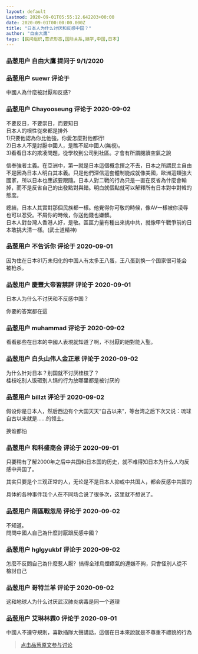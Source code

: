 ```yaml
---
layout: default
Lastmod: 2020-09-01T05:55:12.642203+00:00
date: 2020-09-01T00:00:00.000Z
title: "日本人为什么讨厌和反感中国？"
author: "自由大鷹"
tags: [民间组织,意识形态,国际关系,姨学,中国,日本]
---
```



### 品葱用户 **自由大鷹** 提问于 9/1/2020
    

    
                

### 品葱用户 **suewr** 评论于 
        
中國人為什麼被討厭和反感?
        
                

### 品葱用户 **Chayooseung** 评论于 2020-09-02
        
不要反日，不要崇日，而要知日  
日本人的根性從來都是排外  
1)只要他認為你比他強，你愛怎麼對他都行!  
2)日本人不是討厭中國人，是瞧不起中國人(無視)。  
3)看看日本的欺凌問題，從學校到公司到社區。才會有所謂閱讀空氣之說  
  
信奉強者主義。在亞洲中，第一就是日本這個概念揮之不去，日本之所謂民主自由不是因為日本人明白其本義。只是他們深信這套體制能成就像美國，歐洲這類強大國家，所以日本也應該要跟隨。日本人對二戰的行為只是一直在反省為什麼會輸掉，而不是反省自己的出發點對與錯。明白就個點就可以解釋所有日本對中對韓的態度。  
  
總結，日本人其實對那個民族都一樣。他覺得你可敬的時候，像AV一樣被你淩辱也可以忍受。不屑你的時候，你送他錢也嫌髒。  
日本人對台灣人香港人好，是敬。區區力量有種出來挑中共，就像甲午戰爭前的日本敢挑大清一樣。(武士道精神)
        
                

### 品葱用户 **不告诉你** 评论于 2020-09-01
        
因为住在日本81万未归化的中国人有太多王八蛋，王八蛋到换一个国家很可能会被枪杀。
        
                

### 品葱用户 **慶豐大帝習禁評** 评论于 2020-09-01
        
日本人为什么不讨厌和不反感中国？  
  
你要的答案都在這
        
                

### 品葱用户 **muhammad** 评论于 2020-09-02
        
看看那些在日本的中國人表現就知道了啊，不討厭的絕對能入聖。
        
                

### 品葱用户 **白头山伟人金正恩** 评论于 2020-09-02
        
为什么针对日本？别国就不讨厌桂枝了？  
桂枝吃别人饭砸别人锅的行为放哪里都是被讨厌的
        
                

### 品葱用户 **billzt** 评论于 2020-09-02
        
假设你是日本人，然后西边有个大国天天“自古以来”，等台湾之后下次又说：琉球自古以来就是……的领土。  
  
换谁都怕
        
                

### 品葱用户 **和科盛商会** 评论于 2020-09-01
        
只要稍有了解2000年之后中共国和日本国的历史，就不难得知日本为什么人均反感中共国了。  
  
其实只要是个三观正常的人，无论是不是日本人抑或中共国人，都会反感中共国的  
  
具体的各种事件我个人在不同场合说了很多次，这里就不想说了。
        
                

### 品葱用户 **南區戰忽局** 评论于 2020-09-02
        
不知道。  
問問中國人自己為什麼討厭跟反感中國？
        
                

### 品葱用户 **hglgyukbf** 评论于 2020-09-02
        
怎麼不反問自己為什麼惹人厭?  搞得全球烏煙瘴氣的還嫌不夠，只會怪別人從不檢討自己
        
                

### 品葱用户 **哥特兰羊** 评论于 2020-09-02
        
这和地球人为什么讨厌武汉肺炎病毒是同一个道理
        
                

### 品葱用户 **艾琳林霖0** 评论于 2020-09-01
        
中國人不遵守規則，喜歡插隊大聲講話，這個在日本來說就是不尊重不禮貌的行為
        
                





> [点击品葱原文参与讨论](https://pincong.rocks/question/30511)

